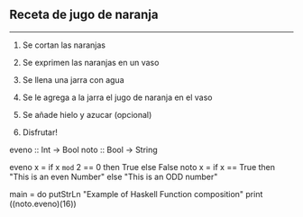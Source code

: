 ## Receta de jugo de naranja ##
***

1. Se cortan las naranjas

2. Se exprimen las naranjas en un vaso

3. Se llena una jarra con agua 

4. Se le agrega a la jarra el jugo de naranja en el vaso

5. Se añade hielo y azucar (opcional)

6. Disfrutar!

eveno :: Int -> Bool 
noto  :: Bool -> String 

eveno x = if x `mod` 2 == 0 
   then True 
else False 
noto x = if x == True 
   then "This is an even Number" 
else "This is an ODD number" 

main = do 
   putStrLn "Example of Haskell Function composition" 
   print ((noto.eveno)(16))
